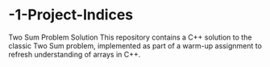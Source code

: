 # -1-Project-Indices
Two Sum Problem Solution
This repository contains a C++ solution to the classic Two Sum problem, implemented as part of a warm-up assignment to refresh understanding of arrays in C++.
